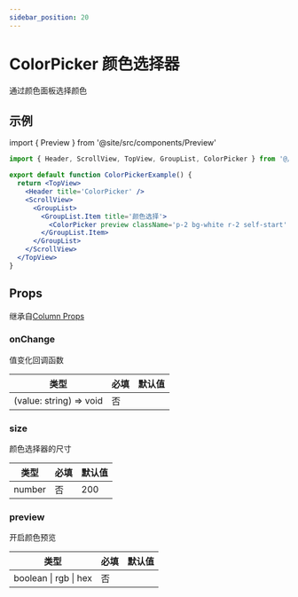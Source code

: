 ```yaml
---
sidebar_position: 20
---
```


# ColorPicker 颜色选择器

通过颜色面板选择颜色

## 示例

import { Preview } from '@site/src/components/Preview'

<Preview name='ColorPicker' />

```jsx
import { Header, ScrollView, TopView, GroupList, ColorPicker } from '@/duxuiExample'

export default function ColorPickerExample() {
  return <TopView>
    <Header title='ColorPicker' />
    <ScrollView>
      <GroupList>
        <GroupList.Item title='颜色选择'>
          <ColorPicker preview className='p-2 bg-white r-2 self-start' />
        </GroupList.Item>
      </GroupList>
    </ScrollView>
  </TopView>
}
```

## Props

继承自[Column Props](/docs/duxui/layout/Column)

### onChange

值变化回调函数

| 类型 | 必填 | 默认值 |
| ---- | -------- | ------- |
| (value: string) => void | 否 |  |

### size

颜色选择器的尺寸

| 类型 | 必填 | 默认值 |
| ---- | -------- | ------- |
| number | 否 | 200 |

### preview

开启颜色预览

| 类型 | 必填 | 默认值 |
| ---- | -------- | ------- |
| boolean \| rgb \| hex | 否 | |
